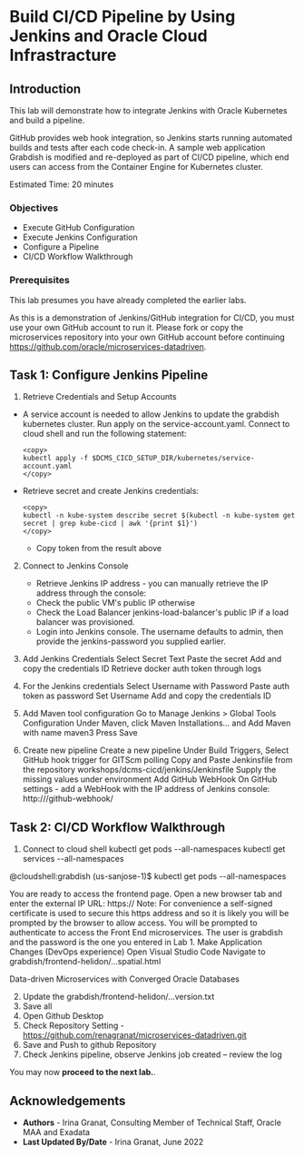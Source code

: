 # Build CI/CD Pipeline by Using Jenkins and Oracle Cloud Infrastracture

## Introduction

This lab will demonstrate how to integrate Jenkins with Oracle Kubernetes and build a pipeline.

GitHub provides web hook integration, so Jenkins starts running automated builds and tests after each code check-in. A sample web application Grabdish is modified and re-deployed as part of CI/CD pipeline, which end users can access from the Container Engine for Kubernetes cluster. 

Estimated Time: 20 minutes

### Objectives

* Execute GitHub Configuration
* Execute Jenkins Configuration
* Configure a Pipeline
* CI/CD Workflow Walkthrough
  
### Prerequisites

This lab presumes you have already completed the earlier labs.

As this is a demonstration of Jenkins/GitHub integration for CI/CD, you must use your own GitHub account to run it. Please fork or copy the microservices repository into your own GitHub account before continuing https://github.com/oracle/microservices-datadriven.

## Task 1: Configure Jenkins Pipeline

1. Retrieve Credentials and Setup Accounts

  - A service account is needed to allow Jenkins to update the grabdish kubernetes cluster. Run apply on the service-account.yaml. Connect to cloud shell and run the following statement:
    
     ```
     <copy>
     kubectl apply -f $DCMS_CICD_SETUP_DIR/kubernetes/service-account.yaml
     </copy>
     ```

   - Retrieve secret and create Jenkins credentials:

     ```
     <copy>
     kubectl -n kube-system describe secret $(kubectl -n kube-system get secret | grep kube-cicd | awk '{print $1}')
     </copy>
     ```
     - Copy token from the result above

2. Connect to Jenkins Console

    - Retrieve Jenkins IP address - you can manually retrieve the IP address through the console:
    - Check the public VM's public IP otherwise
    - Check the Load Balancer jenkins-load-balancer's public IP if a load balancer was provisioned. 
   - Login into Jenkins console. The username defaults to admin, then provide the jenkins-password you supplied earlier.

3. Add Jenkins Credentials
  Select Secret Text
  Paste the secret
  Add and copy the credentials ID
  Retrieve docker auth token through logs

4. For the Jenkins credentials
  Select Username with Password
  Paste auth token as password
  Set Username
  Add and copy the credentials ID

5. Add Maven tool configuration
  Go to Manage Jenkins > Global Tools Configuration
  Under Maven, click Maven Installations... and Add Maven with name maven3
  Press Save

6. Create new pipeline
  Create a new pipeline
  Under Build Triggers, Select GitHub hook trigger for GITScm polling
  Copy and Paste Jenkinsfile from the repository workshops/dcms-cicd/jenkins/Jenkinsfile
  Supply the missing values under environment
  Add GitHub WebHook
  On GitHub settings - add a WebHook with the IP address of Jenkins console: http://<ip-address>/github-webhook/


## Task 2: CI/CD Workflow Walkthrough

1. Connect to cloud shell
 kubectl get pods --all-namespaces
 kubectl get services --all-namespaces

@cloudshell:grabdish (us-sanjose-1)$ kubectl get pods --all-namespaces

 You are ready to access the frontend page. Open a new browser tab and enter the external IP URL:
 https://<EXTERNAL-IP>
 Note: For convenience a self-signed certificate is used to secure this https address and so it is likely you will be prompted by the browser to allow access.
 You will be prompted to authenticate to access the Front End microservices. The user is grabdish and the password is the one you entered in Lab 1.
 Make Application Changes (DevOps experience)
  Open Visual Studio Code
  Navigate to grabdish/frontend-helidon/...spatial.html
 <p class="oj-text-color-secondary oj-typography-subheading-xs">Data-driven Microservices with Converged Oracle Databases</p>
 </div>
 
2. Update the grabdish/frontend-helidon/...version.txt
3. Save all
4. Open Github Desktop
5. Check Repository Setting - https://github.com/renagranat/microservices-datadriven.git
6. Save and Push to github Repository
7. Check Jenkins pipeline, observe Jenkins job created – review the log

  
You may now **proceed to the next lab.**.

## Acknowledgements
* **Authors** - Irina Granat, Consulting Member of Technical Staff, Oracle MAA and Exadata
* **Last Updated By/Date** - Irina Granat, June 2022
